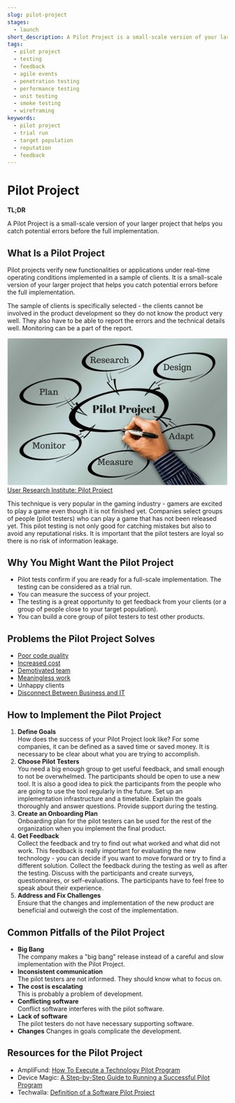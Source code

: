 ```yaml
---
slug: pilot-project
stages:
  - launch
short_description: A Pilot Project is a small-scale version of your larger project that helps you catch potential errors before the full implementation.
tags:
  - pilot project
  - testing
  - feedback
  - agile events
  - penetration testing
  - performance testing
  - unit testing
  - smoke testing
  - wireframing
keywords:
  - pilot project
  - trial run
  - target population
  - reputation
  - feedback
---
```


# Pilot Project

**TL;DR**

A Pilot Project is a small-scale version of your larger project that helps you catch potential errors before the full implementation.

## What Is a Pilot Project

Pilot projects verify new functionalities or applications under real-time operating conditions implemented in a sample of clients. It is a small-scale version of your larger project that helps you catch potential errors before the full implementation.

The sample of clients is specifically selected - the clients cannot be involved in the product development so they do not know the product very well. They also have to be able to report the errors and the technical details well. Monitoring can be a part of the report.

![Pilot Project](/files/pilot-project.jpg)
[User Research Institute: Pilot Project](https://www.userresearchinstitute.com/pilot-project-interactive-mobile-web-platform-who-will-benefit-from-the-project/)

This technique is very popular in the gaming industry - gamers are excited to play a game even though it is not finished yet. Companies select groups of people (pilot testers) who can play a game that has not been released yet. This pilot testing is not only good for catching mistakes but also to avoid any reputational risks. It is important that the pilot testers are loyal so there is no risk of information leakage.

## Why You Might Want the Pilot Project

- Pilot tests confirm if you are ready for a full-scale implementation. The testing can be considered as a trial run.
- You can measure the success of your project.
- The testing is a great opportunity to get feedback from your clients (or a group of people close to your target population).
- You can build a core group of pilot testers to test other products.

## Problems the Pilot Project Solves

- [Poor code quality](/problems/poor-code-quality)
- [Increased cost](/problems/increased-cost)
- [Demotivated team](/problems/demotivated-team)
- [Meaningless work](/problems/meaningless-work)
- Unhappy clients
- [Disconnect Between Business and IT](/problems/disconnect-between-business-and-it)

## How to Implement the Pilot Project

1. **Define Goals**  
   How does the success of your Pilot Project look like? For some companies, it can be defined as a saved time or saved money. It is necessary to be clear about what you are trying to accomplish.
2. **Choose Pilot Testers**  
   You need a big enough group to get useful feedback, and small enough to not be overwhelmed. The participants should be open to use a new tool. It is also a good idea to pick the participants from the people who are going to use the tool regularly in the future. Set up an implementation infrastructure and a timetable. Explain the goals thoroughly and answer questions. Provide support during the testing.
3. **Create an Onboarding Plan**  
   Onboarding plan for the pilot testers can be used for the rest of the organization when you implement the final product.
4. **Get Feedback**  
   Collect the feedback and try to find out what worked and what did not work. This feedback is really important for evaluating the new technology - you can decide if you want to move forward or try to find a different solution. Collect the feedback during the testing as well as after the testing. Discuss with the participants and create surveys, questionnaires, or self-evaluations. The participants have to feel free to speak about their experience.
5. **Address and Fix Challenges**  
   Ensure that the changes and implementation of the new product are beneficial and outweigh the cost of the implementation.

## Common Pitfalls of the Pilot Project

- **Big Bang**  
  The company makes a "big bang" release instead of a careful and slow implementation with the Pilot Project.
- **Inconsistent communication**  
  The pilot testers are not informed. They should know what to focus on.
- **The cost is escalating**  
  This is probably a problem of development.
- **Conflicting software**  
  Conflict software interferes with the pilot software.
- **Lack of software**  
  The pilot testers do not have necessary supporting software.
- **Changes**
  Changes in goals complicate the development.

## Resources for the Pilot Project

- AmpliFund: [How To Execute a Technology Pilot Program](https://www.streamlinksoftware.com/amplifund/blog/how-to-execute-a-technology-pilot-program)
- Device Magic: [A Step-by-Step Guide to Running a Successful Pilot Program](https://blog.devicemagic.com/step-by-step-guide-to-running-a-pilot-program)
- Techwalla: [Definition of a Software Pilot Project](https://www.techwalla.com/articles/definition-of-a-software-pilot-project)
